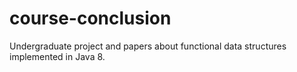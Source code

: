 # course-conclusion
Undergraduate project and papers about functional data structures implemented in Java 8.
